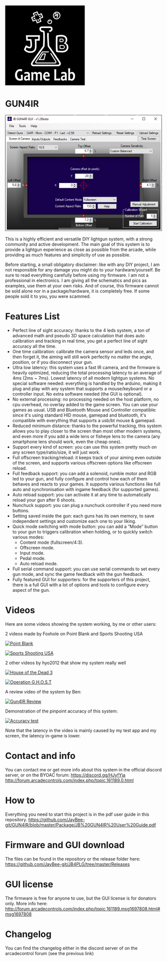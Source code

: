 ![JB Game Lab](https://github.com/JayBee-git/GUN4IR/blob/master/img/JBGL-Logo_256p.png?raw=true)

# GUN4IR
![GUN4IR GUI](https://github.com/JayBee-git/GUN4IR/blob/master/img/GUN4IR_GUI.PNG?raw=true)

This is a highly efficient and versatile DIY lightgun system, with a strong community and active development.
The main goal of this system is to provide a lightgun experience as close as possible from the arcade, while providing as much features and simplicity of use as possible.

Before starting, a small obligatory disclaimer: like with any DIY project, I am not responsible for any damage you might do to your hardware/yourself. Be sure to read everything carefully before using my firmware. I am not a professional in electronics. I am giving all the schematics and pics as examples, use them at your own risks.
And of course, this firmware cannot be sold alone nor in a package/hardware, it is completely free. If some people sold it to you, you were scammed.

# Features List
- Perfect line of sight accuracy: thanks to the 4 leds system, a ton of advanced math and pseudo 3D space calculation that does auto calibration and tracking in real time, you get a perfect line of sight accuracy all the time.
- One time calibration: calibrate the camera sensor and leds once, and then forget it, the aiming will still work perfectly no matter the angle, position, or if you disconnect your gun.
- Ultra low latency: this system uses a fast IR camera, and the firmware is heavily optimized, reducing the total processing latency to an average of 4ms (2ms ~ 7ms). Lowest latency of all modern lightgun systems.
No special software needed: everything is handled by the arduino, making it plug and play with any system that supports a mouse/keyboard or a controller input. No extra software needed (the GUI is optional).
- No external processing: no processing needed on the host platform, no cpu overhead, no overlay added to the game screen. You can use your games as usual.
USB and Bluetooth Mouse and Controller compatible: since it's using standard HID mouse, gamepad and bluetooth, it's compatible with everything that supports a usb/bt mouse & gamepad.
- Reduced minimum distance: thanks to the powerful tracking, this system allows you to play closer to the screen than most other modern systems, and even more if you add a wide lens or fisheye lens to the camera (any smartphone lens should work, even the cheap ones).
- Support every kind of screen: you can use this system pretty much on any screen type/ratio/size, it will just work.
- Full offscreen tracking/reload: it keeps track of your aiming even outside of the screen, and supports various offscreen options like offscreen reload.
- Full feedback support: you can add a solenoid, rumble motor and RGB led to your gun, and fully configure and control how each of them behaves and reacts to your games. It supports various functions like full auto and synchronisation with ingame feedback (for supported games).
- Auto reload support: you can activate it at any time to automatically reload your gun after 6 shoots.
- Nunchuck support: you can plug a nunchuck controller if you need more buttons.
- Setting saved inside the gun: each guns has its own memory, to save independent settings and customize each one to your liking.
- Quick mode switching with mode button: you can add a “Mode” button to your gun to triggers calibration when holding, or to quickly switch various modes:
   + Content mode (fullscreen/4:3).
   + Offscreen mode.
   + Input mode.
   + Pedal mode.
   + Auto reload mode.
- Full serial command support: you can use serial commands to set every gun mode, and sync the game feedback with the gun feedback.
- Fully featured GUI for supporters: for the supporters of this project, there is a full GUI with a lot of options and tools to configure every aspect of the gun.

# Videos
Here are some videos showing the system working, by me or other users:

2 videos made by Foxhole on Point Blank and Sports Shooting USA

[![Point Blank](https://img.youtube.com/vi/mcYRB-wIr9M/0.jpg)](https://www.youtube.com/watch?v=mcYRB-wIr9M)

[![Sports Shooting USA](https://img.youtube.com/vi/fi3TZm3PpPQ/0.jpg)](https://www.youtube.com/watch?v=fi3TZm3PpPQ)

2 other videos by hyo2012 that show my system really well

[![House of the Dead 3](https://img.youtube.com/vi/7z0xmR6kQok/0.jpg)](https://www.youtube.com/watch?v=7z0xmR6kQok)

[![Operation G.H.O.S.T](https://img.youtube.com/vi/jZsT_Facpc8/0.jpg)](https://www.youtube.com/watch?v=jZsT_Facpc8)

A review video of the system by Ben:

[![Gun4IR Review](https://img.youtube.com/vi/O6zyrMOQLG4/0.jpg)](https://www.youtube.com/watch?v=O6zyrMOQLG4)

Demonstration of the pinpoint accuracy of this system:

[![Accuracy test](https://img.youtube.com/vi/u64Fsu6oNQk/0.jpg)](https://www.youtube.com/watch?v=u64Fsu6oNQk)

Note that the latency in the video is mainly caused by my test app and my screen, the latency in-game is lower.

# Contact and info
You can contact me or get more info about this system in the official discord server, or on the BYOAC forum:
https://discord.gg/HJyfYja
http://forum.arcadecontrols.com/index.php/topic,161189.0.html

# How to
Everything you need to start this project is in the pdf user guide in this repository.
https://github.com/JayBee-git/GUN4IR/blob/master/Package/JB%20GUN4IR%20User%20Guide.pdf

# Firmware and GUI download
The files can be found in the repository or the release folder here:
https://github.com/JayBee-git/JB4PLG/tree/master/Releases

# GUI license
The firmware is free for anyone to use, but the GUI license is for donators only.
More info here:
http://forum.arcadecontrols.com/index.php/topic,161189.msg1697808.html#msg1697808

# Changelog
You can find the changelog either in the discord server of on the arcadecontrol forum (see the previous link)


